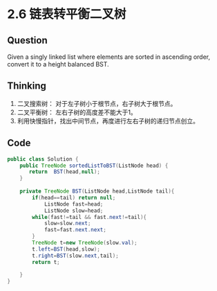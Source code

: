 # 2.6 链表转平衡二叉树
## Question
Given a singly linked list where elements are sorted in ascending order, convert it to a height balanced BST.

## Thinking
1. 二叉搜索树： 对于左子树小于根节点，右子树大于根节点。
2. 二叉平衡树： 左右子树的高度差不能大于1。
3. 利用快慢指针，找出中间节点，再度进行左右子树的递归节点创立。

## Code
```java
public class Solution {
    public TreeNode sortedListToBST(ListNode head) {
       return  BST(head,null);
    }
    
    private TreeNode BST(ListNode head,ListNode tail){
        if(head==tail) return null;
            ListNode fast=head;
            ListNode slow=head;
        while(fast!=tail && fast.next!=tail){
            slow=slow.next;
            fast=fast.next.next;
        }
        TreeNode t=new TreeNode(slow.val);
        t.left=BST(head,slow);
        t.right=BST(slow.next,tail);
        return t;
            
    }
}
